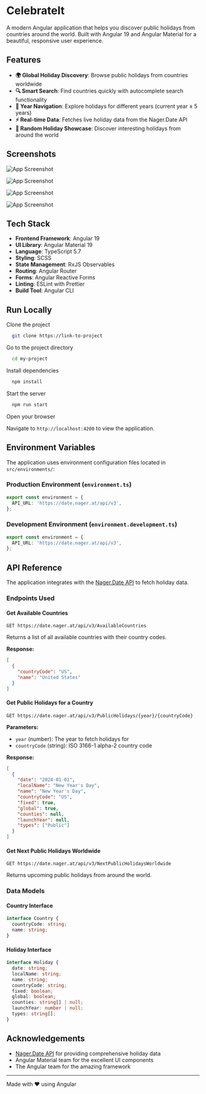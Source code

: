 
# CelebrateIt

A modern Angular application that helps you discover public holidays from countries around the world. Built with Angular 19 and Angular Material for a beautiful, responsive user experience.


## Features

- **🌍 Global Holiday Discovery**: Browse public holidays from countries worldwide
- **🔍 Smart Search**: Find countries quickly with autocomplete search functionality
- **📱 Year Navigation**: Explore holidays for different years (current year ± 5 years)
- **⚡ Real-time Data**: Fetches live holiday data from the Nager.Date API
- **🔄 Random Holiday Showcase**: Discover interesting holidays from around the world



## Screenshots

![App Screenshot](https://drive.usercontent.google.com/download?id=1xAu4q5r2lGxyflUmzoRyJuhcQaShdzQr&export=view&authuser=0)

![App Screenshot](https://drive.usercontent.google.com/download?id=1eG-cTdy7iQ2aP2SIXwjYIbl3n9GsPnx_&export=view&authuser=0)

![App Screenshot](https://drive.usercontent.google.com/download?id=1Zh15gK4yWwUfO3Z4FObucJlkNSq-o3hZ&export=view&authuser=0)

![App Screenshot](https://drive.google.com/uc?export=view&id=10ZOkfl88MwqA5IHE6x37y4EwHixVijsK)


## Tech Stack

- **Frontend Framework**: Angular 19
- **UI Library**: Angular Material 19
- **Language**: TypeScript 5.7
- **Styling**: SCSS
- **State Management**: RxJS Observables
- **Routing**: Angular Router
- **Forms**: Angular Reactive Forms
- **Linting**: ESLint with Prettier
- **Build Tool**: Angular CLI


## Run Locally

Clone the project

```bash
  git clone https://link-to-project
```

Go to the project directory

```bash
  cd my-project
```

Install dependencies

```bash
  npm install
```

Start the server

```bash
  npm run start
```

Open your browser

Navigate to `http://localhost:4200` to view the application.
## Environment Variables

The application uses environment configuration files located in `src/environments/`:

### Production Environment (`environment.ts`)
```typescript
export const environment = {
  API_URL: 'https://date.nager.at/api/v3',
};
```

### Development Environment (`environment.development.ts`)
```typescript
export const environment = {
  API_URL: 'https://date.nager.at/api/v3',
};
```

## API Reference
The application integrates with the [Nager.Date API](https://date.nager.at/) to fetch holiday data.

### Endpoints Used

#### Get Available Countries
```http
GET https://date.nager.at/api/v3/AvailableCountries
```
Returns a list of all available countries with their country codes.

**Response:**
```json
[
  {
    "countryCode": "US",
    "name": "United States"
  }
]
```

#### Get Public Holidays for a Country
```http
GET https://date.nager.at/api/v3/PublicHolidays/{year}/{countryCode}
```

**Parameters:**
- `year` (number): The year to fetch holidays for
- `countryCode` (string): ISO 3166-1 alpha-2 country code

**Response:**
```json
[
  {
    "date": "2024-01-01",
    "localName": "New Year's Day",
    "name": "New Year's Day",
    "countryCode": "US",
    "fixed": true,
    "global": true,
    "counties": null,
    "launchYear": null,
    "types": ["Public"]
  }
]
```

#### Get Next Public Holidays Worldwide
```http
GET https://date.nager.at/api/v3/NextPublicHolidaysWorldwide
```
Returns upcoming public holidays from around the world.

### Data Models

#### Country Interface
```typescript
interface Country {
  countryCode: string;
  name: string;
}
```

#### Holiday Interface
```typescript
interface Holiday {
  date: string;
  localName: string;
  name: string;
  countryCode: string;
  fixed: boolean;
  global: boolean;
  counties: string[] | null;
  launchYear: number | null;
  types: string[];
}
```


## Acknowledgements

- [Nager.Date API](https://date.nager.at/) for providing comprehensive holiday data
- Angular Material team for the excellent UI components
- The Angular team for the amazing framework

---

Made with ❤️ using Angular

